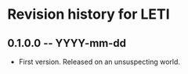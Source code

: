 # Revision history for LETI

## 0.1.0.0  -- YYYY-mm-dd

* First version. Released on an unsuspecting world.
